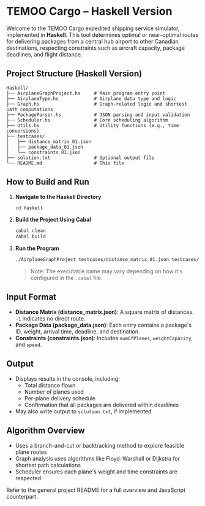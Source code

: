 # TEMOO Cargo – Haskell Version

Welcome to the TEMOO Cargo expedited shipping service simulator, implemented in **Haskell**. This tool determines optimal or near-optimal routes for delivering packages from a central hub airport to other Canadian destinations, respecting constraints such as aircraft capacity, package deadlines, and flight distance.

## Project Structure (Haskell Version)

```
Haskell/
├── AirplaneGraphProject.hs     # Main program entry point
├── AirplaneType.hs             # Airplane data type and logic
├── Graph.hs                    # Graph-related logic and shortest path computations
├── PackageParser.hs            # JSON parsing and input validation
├── Scheduler.hs                # Core scheduling algorithm
├── Utils.hs                    # Utility functions (e.g., time conversions)
├── testcases/
│   ├── distance_matrix_01.json
│   ├── package_data_01.json
│   └── constraints_01.json
├── solution.txt                # Optional output file
└── README.md                   # This file
```

## How to Build and Run

1. **Navigate to the Haskell Directory**

   ```bash
   cd Haskell
   ```

2. **Build the Project Using Cabal**

   ```bash
   cabal clean
   cabal build
   ```

3. **Run the Program**

   ```bash
   ./AirplaneGraphProject testcases/distance_matrix_01.json testcases/package_data_01.json testcases/constraints_01.json
   ```

   > Note: The executable name may vary depending on how it's configured in the `.cabal` file.

## Input Format

- **Distance Matrix (distance_matrix.json)**: A square matrix of distances. `-1` indicates no direct route.
- **Package Data (package_data.json)**: Each entry contains a package's ID, weight, arrival time, deadline, and destination.
- **Constraints (constraints.json)**: Includes `numOfPlanes`, `weightCapacity`, and `speed`.

## Output

- Displays results in the console, including:
  - Total distance flown
  - Number of planes used
  - Per-plane delivery schedule
  - Confirmation that all packages are delivered within deadlines
- May also write output to `solution.txt`, if implemented

## Algorithm Overview

- Uses a branch-and-cut or backtracking method to explore feasible plane routes
- Graph analysis uses algorithms like Floyd–Warshall or Dijkstra for shortest path calculations
- Scheduler ensures each plane's weight and time constraints are respected

Refer to the general project README for a full overview and JavaScript counterpart.
